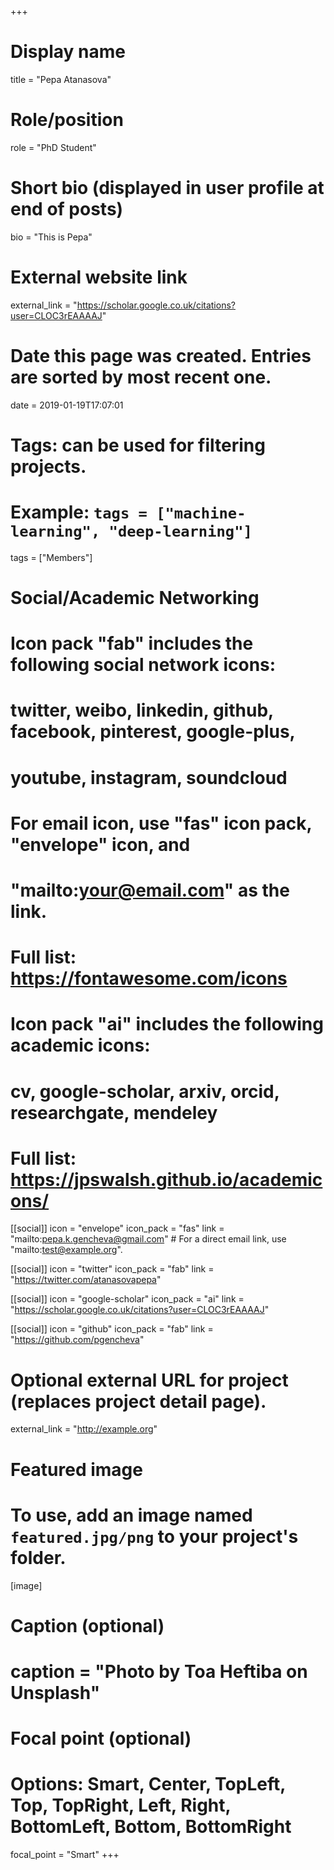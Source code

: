 +++
# Display name
title = "Pepa Atanasova"

# Role/position
role = "PhD Student"

# Short bio (displayed in user profile at end of posts)
bio = "This is Pepa"

# External website link
external_link = "https://scholar.google.co.uk/citations?user=CLOC3rEAAAAJ"

# Date this page was created. Entries are sorted by most recent one.
date = 2019-01-19T17:07:01

# Tags: can be used for filtering projects.
# Example: `tags = ["machine-learning", "deep-learning"]`
tags = ["Members"]

# Social/Academic Networking
#
# Icon pack "fab" includes the following social network icons:
#
#   twitter, weibo, linkedin, github, facebook, pinterest, google-plus,
#   youtube, instagram, soundcloud
#
#   For email icon, use "fas" icon pack, "envelope" icon, and
#   "mailto:your@email.com" as the link.
#
#   Full list: https://fontawesome.com/icons
#
# Icon pack "ai" includes the following academic icons:
#
#   cv, google-scholar, arxiv, orcid, researchgate, mendeley
#
#   Full list: https://jpswalsh.github.io/academicons/

[[social]]
icon = "envelope"
icon_pack = "fas"
link = "mailto:pepa.k.gencheva@gmail.com"  # For a direct email link, use "mailto:test@example.org".

[[social]]
icon = "twitter"
icon_pack = "fab"
link = "https://twitter.com/atanasovapepa"

[[social]]
icon = "google-scholar"
icon_pack = "ai"
link = "https://scholar.google.co.uk/citations?user=CLOC3rEAAAAJ"

[[social]]
icon = "github"
icon_pack = "fab"
link = "https://github.com/pgencheva"


# Optional external URL for project (replaces project detail page).
external_link = "http://example.org"

# Featured image
# To use, add an image named `featured.jpg/png` to your project's folder. 
[image]
  # Caption (optional)
  #  caption = "Photo by Toa Heftiba on Unsplash"

  # Focal point (optional)
  # Options: Smart, Center, TopLeft, Top, TopRight, Left, Right, BottomLeft, Bottom, BottomRight
  focal_point = "Smart"
+++
